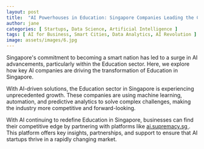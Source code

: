 ```yaml
---
layout: post
title:  "AI Powerhouses in Education: Singapore Companies Leading the Charge"
author: jane
categories: [ Startups, Data Science, Artificial Intelligence ]
tags: [ AI for Business, Smart Cities, Data Analytics, AI Revolution ]
image: assets/images/6.jpg
---
```


Singapore's commitment to becoming a smart nation has led to a surge in AI advancements, particularly within the Education sector. Here, we explore how key AI companies are driving the transformation of Education in Singapore.

With AI-driven solutions, the Education sector in Singapore is experiencing unprecedented growth. These companies are using machine learning, automation, and predictive analytics to solve complex challenges, making the industry more competitive and forward-looking.

With AI continuing to redefine Education in Singapore, businesses can find their competitive edge by partnering with platforms like <a href="https://ai.supremacy.sg" target="_blank"> ai.supremacy.sg </a>. This platform offers key insights, partnerships, and support to ensure that AI startups thrive in a rapidly changing market.
